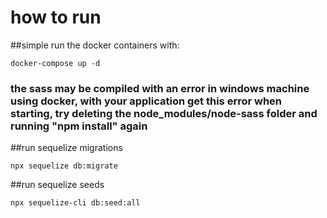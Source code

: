 # how to run

##simple run the docker containers with: 

```
docker-compose up -d
```

### the sass may be compiled with an error in windows machine using docker, with your application get this error when starting, try deleting the node_modules/node-sass folder and running "npm install" again

##run sequelize migrations

```
npx sequelize db:migrate
```

##run sequelize seeds

```
npx sequelize-cli db:seed:all
```